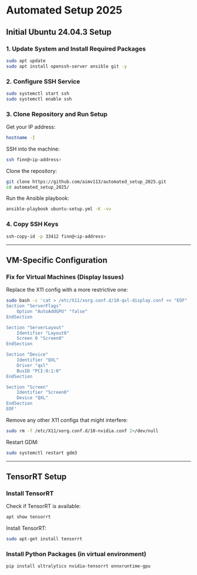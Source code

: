 # Automated Setup 2025

## Initial Ubuntu 24.04.3 Setup

### 1. Update System and Install Required Packages

```bash
sudo apt update
sudo apt install openssh-server ansible git -y
```

### 2. Configure SSH Service

```bash
sudo systemctl start ssh
sudo systemctl enable ssh
```

### 3. Clone Repository and Run Setup

Get your IP address:
```bash
hostname -I
```

SSH into the machine:
```bash
ssh finn@<ip-address>
```

Clone the repository:
```bash
git clone https://github.com/aimv113/automated_setup_2025.git
cd automated_setup_2025/
```

Run the Ansible playbook:
```bash
ansible-playbook ubuntu-setup.yml -K -vv
```

### 4. Copy SSH Keys

```bash
ssh-copy-id -p 33412 finn@<ip-address>
```

---

## VM-Specific Configuration

### Fix for Virtual Machines (Display Issues)

Replace the X11 config with a more restrictive one:

```bash
sudo bash -c 'cat > /etc/X11/xorg.conf.d/10-qxl-display.conf << "EOF"
Section "ServerFlags"
    Option "AutoAddGPU" "false"
EndSection

Section "ServerLayout"
    Identifier "Layout0"
    Screen 0 "Screen0"
EndSection

Section "Device"
    Identifier "QXL"
    Driver "qxl"
    BusID "PCI:0:1:0"
EndSection

Section "Screen"
    Identifier "Screen0"
    Device "QXL"
EndSection
EOF'
```

Remove any other X11 configs that might interfere:
```bash
sudo rm -f /etc/X11/xorg.conf.d/10-nvidia.conf 2>/dev/null
```

Restart GDM:
```bash
sudo systemctl restart gdm3
```

---

## TensorRT Setup

### Install TensorRT

Check if TensorRT is available:
```bash
apt show tensorrt
```

Install TensorRT:
```bash
sudo apt-get install tensorrt
```

### Install Python Packages (in virtual environment)

```bash
pip install ultralytics nvidia-tensorrt onnxruntime-gpu
```


